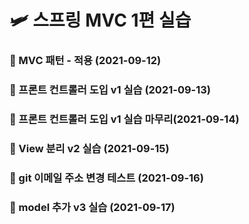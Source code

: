 # 🛩 스프링 MVC 1편 실습

### 💾 MVC 패턴 - 적용 (2021-09-12)
### 💾 프론트 컨트롤러 도입 v1 실습 (2021-09-13)
### 💾 프론트 컨트롤러 도입 v1 실습 마무리(2021-09-14)
### 💾 View 분리 v2 실습 (2021-09-15)
### 🔨 git 이메일 주소 변경 테스트 (2021-09-16)
### 💾 model 추가 v3 실습 (2021-09-17)